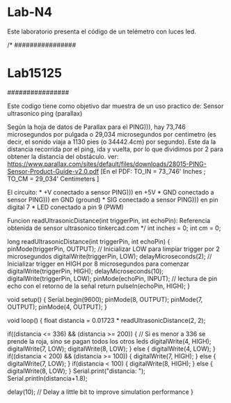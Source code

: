 # Lab-N4
Este laboratorio presenta el código de un telémetro con luces led.

/*
   ################
   #   Lab15125   #
   ################
 
   Este codigo tiene como objetivo dar muestra de un uso practico de:
   Sensor ultrasonico ping (parallax)

   Según la hoja de datos de Parallax para el PING))), 
   hay 73,746 microsegundos por pulgada o 29,034 microsegundos por centimetro 
   (es decir, el sonido viaja a 1130 pies (o 34442.4cm) por segundo). 
   Este da la distancia recorrida por el ping, ida y vuelta, 
   por lo que dividimos por 2 para obtener la distancia del obstáculo.
   ver: 
   https://www.parallax.com/sites/default/files/downloads/28015-PING-Sensor-Product-Guide-v2.0.pdf
        [En el PDF: TO_IN = 73_746' Inches ; TO_CM = 29_034' Centimeters ]

   El circuito:
     * +V conectado a sensor PING))) en +5V
     * GND conectado a sensor PING))) en GND (ground)
     * SIG conectado a sensor PING))) en pin digital 7
     * LED conectado a pin 9 (PWM)

   Funcion
   readUltrasonicDistance(int triggerPin, int echoPin): Referencia obtenida de sensor ultrasonico tinkercad.com
*/
int inches = 0;
int cm = 0;

long readUltrasonicDistance(int triggerPin, int echoPin)
{
  pinMode(triggerPin, OUTPUT);  // Inicializar LOW para limpiar trigger por 2 microsegundos
  digitalWrite(triggerPin, LOW);
  delayMicroseconds(2);
  // Inicializar trigger en HIGH por 8 microsegundos para comenzar
  digitalWrite(triggerPin, HIGH);
  delayMicroseconds(10);
  digitalWrite(triggerPin, LOW);
  pinMode(echoPin, INPUT);
  // lectura de pin echo con el retorno de la señal
  return pulseIn(echoPin, HIGH);
}

void setup()
{
  Serial.begin(9600);
  pinMode(8, OUTPUT);
  pinMode(7, OUTPUT);
  pinMode(4, OUTPUT);
}

void loop()
{
  float distancia = 0.01723 * readUltrasonicDistance(2, 2);

  if((distancia <= 336) && (distancia >= 200)) { // Si es menor a 336 se prende la roja, sino se pagan todos los otros leds
    digitalWrite(4, HIGH);
    digitalWrite(7, LOW);
    digitalWrite(8, LOW);
  } 
  else {
    digitalWrite(4, LOW); 
  }
  if((distancia < 200) && (distancia >= 100)) {
    digitalWrite(7, HIGH);
  } 
  else {
    digitalWrite(7, LOW); 
  }
  if(distancia < 100) {
    digitalWrite(8, HIGH);
  } 
  else {
    digitalWrite(8, LOW); 
  }
  Serial.print("distancia: ");
  Serial.println(distancia+1.8);
  
  

   
  delay(10); // Delay a little bit to improve simulation performance
}
